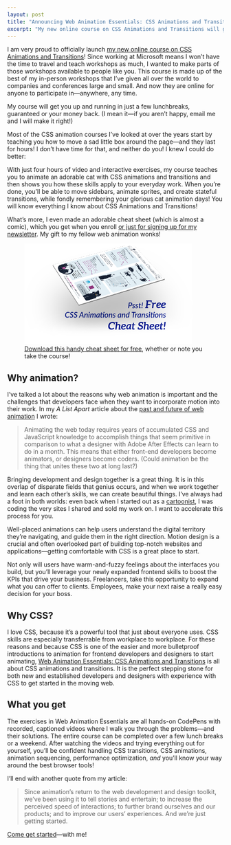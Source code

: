 ```yaml
---
layout: post
title: "Announcing Web Animation Essentials: CSS Animations and Transitions Online Course"
excerpt: "My new online course on CSS Animations and Transitions will get you up and running in just a few lunchbreaks."
---
```


I am very proud to officially launch [my new online course on CSS Animations and Transitions](http://rachelnabors.com/css-animations-course/)! Since working at Microsoft means I won’t have the time to travel and teach workshops as much, I wanted to make parts of those workshops available to people like you. This course is made up of the best of my in-person workshops that I’ve given all over the world to companies and conferences large and small. And now they are online for anyone to participate in&mdash;anywhere, any time.

My course will get you up and running in just a few lunchbreaks, guaranteed or your money back. (I mean it&mdash;if you aren’t happy, email me and I will make it right!)

Most of the CSS animation courses I’ve looked at over the years start by teaching you how to move a sad little box around the page&mdash;and they last for hours! I don’t have time for that, and neither do you! I knew I could do better:

With just four hours of video and interactive exercises, my course teaches you to animate an adorable cat with CSS animations and transitions and then shows you how these skills apply to your everyday work. When you’re done, you’ll be able to move sidebars, animate sprites, and create stateful transitions, while fondly remembering your glorious cat animation days! You will know everything I know about CSS Animations and Transitions!

What’s more, I even made an adorable cheat sheet (which is almost a comic), which you get when you enroll [or just for signing up for my newsletter](http://rachelnabors.com/css-animations-course/#cheat-sheet). My gift to my fellow web animation wonks!

<figure>
<a href="http://rachelnabors.com/css-animations-course/"><img src="/img/2016/p_css-animations-transitions-cheat-sheet.png" srcset="/img/2016/p_css-animations-transitions-cheat-sheet2x.png 2x" width="390" height="233" alt="Psst. FREE CSS animations and transitions cheat sheet for download!"></a>
<figcaption><a href="http://rachelnabors.com/css-animations-course/">Download this handy cheat sheet for free</a>, whether or note you take the course!</figcaption>
</figure>

## Why animation?

I’ve talked a lot about the reasons why web animation is important and the challenges that developers face when they want to incorporate motion into their work. In my _A List Apart_ article about the [past and future of web animation](http://alistapart.com/article/web-animation-past-present-and-future) I wrote:

<blockquote>Animating the web today requires years of accumulated CSS and JavaScript knowledge to accomplish things that seem primitive in comparison to what a designer with Adobe After Effects can learn to do in a month. This means that either front-end developers become animators, or designers become coders. (Could animation be the thing that unites these two at long last?)</blockquote>

Bringing development and design together is a great thing. It is in this overlap of disparate fields that genius occurs, and when we work together and learn each other’s skills, we can create beautiful things. I’ve always had a foot in both worlds: even back when I started out as a [cartoonist](http://www.rachelthegreat.com/), I was coding the very sites I shared and sold my work on. I want to accelerate this process for you.

Well-placed animations can help users understand the digital territory they’re navigating, and guide them in the right direction. Motion design is a crucial and often overlooked part of building top-notch websites and applications&mdash;getting comfortable with CSS is a great place to start.

Not only will users have warm-and-fuzzy feelings about the interfaces you build, but you’ll leverage your newly expanded frontend skills to boost the KPIs that drive your business. Freelancers, take this opportunity to expand what you can offer to clients. Employees, make your next raise a really easy decision for your boss.

## Why CSS?

I love CSS, because it’s a powerful tool that just about everyone uses. CSS skills are especially transferrable from workplace to workplace. For these reasons and because CSS is one of the easier and more bulletproof introductions to animation for frontend developers and designers to start animating, [Web Animation Essentials: CSS Animations and Transitions](http://rachelnabors.com/css-animations-course/) is all about CSS animations and transitions. It is the perfect stepping stone for both new and established developers and designers with experience with CSS to get started in the moving web.

## What you get

The exercises in Web Animation Essentials are all hands-on CodePens with recorded, captioned videos where I walk you through the problems&mdash;and their solutions. The entire course can be completed over a few lunch breaks or a weekend. After watching the videos and trying everything out for yourself, you’ll be confident handling CSS transitions, CSS animations, animation sequencing, performance optimization, *and* you’ll know your way around the best browser tools!

I’ll end with another quote from my article:

<blockquote>Since animation’s return to the web development and design toolkit, we’ve been using it to tell stories and entertain; to increase the perceived speed of interactions; to further brand ourselves and our products; and to improve our users’ experiences. And we’re just getting started.</blockquote>

[Come get started](http://rachelnabors.com/css-animations-course/)&mdash;with me!